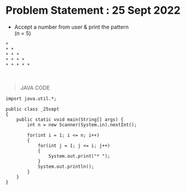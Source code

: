 # Problem Statement : 25 Sept 2022


- Accept a number from user & print the pattern<br>
(n = 5)


```
*
* *
* * *
* * * *
* * * * *
```

<br>

> JAVA CODE
```
import java.util.*;

public class _25sept
{
    public static void main(String[] args) {
        int n = new Scanner(System.in).nextInt();

        for(int i = 1; i <= n; i++)
        {
            for(int j = 1; j <= i; j++)
            {
                System.out.print("* ");
            }
            System.out.println();
        }
    }
}
```
